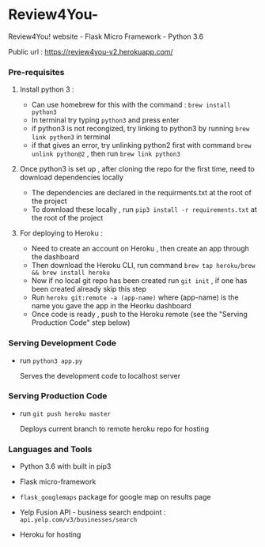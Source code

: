 #  Review4You-

Review4You! website - Flask Micro Framework - Python  3.6

Public url : https://review4you-v2.herokuapp.com/

###  Pre-requisites

1. Install python 3 :
    - Can use homebrew for this with the command : `brew install python3`
    - In terminal try typing `python3` and press enter 
    - if python3 is not recongized, try linking to python3 by running `brew link python3` in terminal
    - if that gives an error, try unlinking python2 first with command `brew unlink python@2` , then run `brew link python3` 


2. Once python3 is set up , after cloning the repo for the first time, need to download dependencies locally
    - The dependencies are declared in the requirments.txt at the root of the project
    - To download these locally , run `pip3 install -r requirements.txt` at the root of the project


3. For deploying to Heroku :
    - Need to create an account on Heroku , then create an app through the dashboard
    - Then download the Heroku CLI, run command `brew tap heroku/brew && brew install heroku`
    - Now if no local git repo has been created run `git init` , if one has been created already skip this step
    - Run `heroku git:remote -a (app-name)` where (app-name) is the name you gave the app in the Heorku dashboard
    - Once code is ready , push to the Heroku remote (see the "Serving Production Code" step below)



###  Serving Development Code

  - run `python3 app.py`

    Serves the development code to localhost server



###  Serving Production Code

  - run `git push heroku master`

    Deploys current branch to remote heroku repo for hosting 



###  Languages and Tools

  - Python 3.6 with built in pip3 

  - Flask micro-framework

  - `flask_googlemaps` package for google map on results page

  - Yelp Fusion API - business search endpoint : `api.yelp.com/v3/businesses/search`

  - Heroku for hosting
